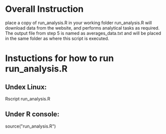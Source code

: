 # Overall Instruction 
place a copy of run_analysis.R in your working folder
run_analysis.R will download data from the website, and performs analytical 
tasks as required. The output file from step 5 is named as averages_data.txt 
and will be placed in the same folder as where this script is executed.

# Instuctions for how to run run_analysis.R 
## Undex Linux:
Rscript run_analysis.R
## Under R console:
source("run_analysis.R")


